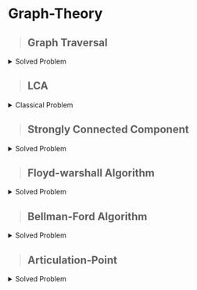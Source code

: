 # Graph-Theory

>## Graph Traversal

<details markdown = "1"><summary>Solved Problem</summary>
 
  [Problem-01 : ](https://cses.fi/problemset/task/1682) &nbsp; [My Solution](https://cses.fi/paste/ec36a56076940fd774801e/)

  [Problem-02 (Dijkstra) :](https://www.spoj.com/problems/INCARDS/) &nbsp; [ My Solution](https://www.spoj.com/status/INCARDS,pseudo_code20/)

   [Problem-03 ( MST ) :](https://www.spoj.com/problems/BLINNET/en/) &nbsp; [ My Solution](https://www.spoj.com/status/BLINNET,pseudo_code20/)

   [Problem-04 :](https://cses.fi/problemset/task/1194) &nbsp; [ My Solution](https://cses.fi/paste/2650dee56a05ab3b5fcbf8/)

   [Problem-05 :](https://cses.fi/problemset/task/1682) &nbsp; [ My Solution](https://cses.fi/paste/ec36a56076940fd774801e/)

   [Problem-06 (cses 1130) :](https://cses.fi/problemset/task/1130/) &nbsp; [ My Solution](https://cses.fi/paste/782115740cb6bcdb782fa7/)

</details>

>## LCA

<details markdown = "1"><summary>Classical Problem</summary>
 
  [Problem-01 (LeetCode 236) : ](https://leetcode.com/problems/lowest-common-ancestor-of-a-binary-tree/description/) &nbsp; [**Click here to see my solution**](https://leetcode.com/problems/lowest-common-ancestor-of-a-binary-tree/submissions/)

  [Problem-02 (CSES 1688): ](https://cses.fi/problemset/task/1688/) &nbsp; [**Click here to see my solution**](https://cses.fi/paste/1b8e13c825b7bbaf757a37/)

  [Problem-03 (CSES 1687-Binary Lifting): ](https://cses.fi/problemset/task/1687) &nbsp; [**Click here to see my solution**](https://cses.fi/paste/a6d5f7b2cc8a6f0d757763/)

  [Problem-04 (CSES 1135) :](https://cses.fi/problemset/task/1135/) &nbsp; [**Click here to see my solution**](https://cses.fi/paste/5d84136831785303778549/)

  [Problem-05 Leetcode 98 (BST) :](https://leetcode.com/problems/validate-binary-search-tree/description/?source=submission-ac) &nbsp; [**Click here to see my solution**](https://leetcode.com/problems/validate-binary-search-tree/solutions/5112155/bst)
  

</details>

>## Strongly Connected Component
<details markdown = "1"><summary> Solved Problem </summary>
 
[Problem-01:](https://cses.fi/problemset/task/1686) &nbsp; [ My Solution](https://cses.fi/paste/94d26d3dff78bb5874d391/)

</details>

>## Floyd-warshall Algorithm
<details markdown = "1"><summary> Solved Problem </summary>
 
[Problem-01:](https://cses.fi/problemset/task/1672/) &nbsp; [ My Solution](https://cses.fi/paste/2c966358d7933b308c4277/)

</details>

>## Bellman-Ford Algorithm
<details markdown = "1"><summary> Solved Problem </summary>
 
[Problem-01:](https://cses.fi/problemset/task/1197/) &nbsp; [ My Solution](https://cses.fi/paste/677866fe216a4a668c9e4e/)

[Problem-02:](https://cses.fi/problemset/task/1673/) &nbsp; [My Solution](https://cses.fi/paste/ce74b25a1f4bcaf38ca3a7/)

</details>

>## Articulation-Point
<details markdown = "1"><summary> Solved Problem </summary>
 
[Problem-01:](https://www.spoj.com/problems/SUBMERGE/) &nbsp; [ My Solution](https://ideone.com/3bbT8E)


</details>

